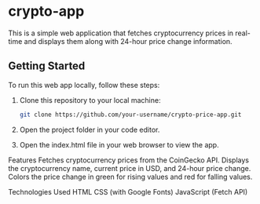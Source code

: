 # crypto-app

This is a simple web application that fetches cryptocurrency prices in real-time and displays them along with 24-hour price change information.

## Getting Started

To run this web app locally, follow these steps:

1. Clone this repository to your local machine:

   ```bash
   git clone https://github.com/your-username/crypto-price-app.git

   
1. Open the project folder in your code editor.

2. Open the index.html file in your web browser to view the app.

Features
Fetches cryptocurrency prices from the CoinGecko API.
Displays the cryptocurrency name, current price in USD, and 24-hour price change.
Colors the price change in green for rising values and red for falling values.

Technologies Used
HTML
CSS (with Google Fonts)
JavaScript (Fetch API)
